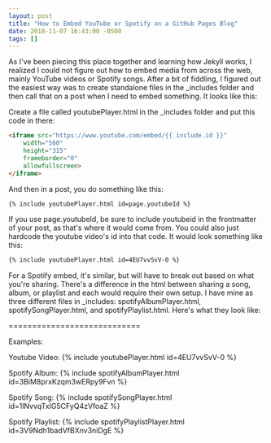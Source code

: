 ```yaml
---
layout: post
title: "How to Embed YouTube or Spotify on a GitHub Pages Blog"
date: 2018-11-07 16:43:00 -0500
tags: []
---
```


As I've been piecing this place together and learning how Jekyll works, I realized I could not figure out how to embed media from across the web, mainly YouTube videos or Spotify songs. After a bit of fiddling, I figured out the easiest way was to create standalone files in the _includes folder and then call that on a post when I need to embed something. It looks like this:

Create a file called youtubePlayer.html in the _includes folder and put this code in there:
```html
<iframe src="https://www.youtube.com/embed/{{ include.id }}" 
    width="560" 
    height="315"
    frameborder="0" 
    allowfullscreen>
</iframe>
```

And then in a post, you do something like this:
```html
{% include youtubePlayer.html id=page.youtubeId %}
```

If you use page.youtubeId, be sure to include youtubeid in the frontmatter of your post, as that's where it would come from. You could also just hardcode the youtube video's id into that code. It would look something like this:

```html
{% include youtubePlayer.html id=4EU7vvSvV-0 %}
```

For a Spotify embed, it's similar, but will have to break out based on what you're sharing. There's a difference in the html between sharing a song, album, or playlist and each would require their own setup. I have mine as three different files in _includes: spotifyAlbumPlayer.html, spotifySongPlayer.html, and spotifyPlaylist.html. Here's what they look like:




============================

Examples:

Youtube Video:
{% include youtubePlayer.html id=4EU7vvSvV-0 %}

Spotify Album:
{% include spotifyAlbumPlayer.html id=3BiM8prxKzqm3wERpy9Fvn %}

Spotify Song:
{% include spotifySongPlayer.html id=1lNvvqTxIG5CFyQ4zVfoaZ %}

Spotify Playlist:
{% include spotifyPlaylistPlayer.html id=3V9Ndh1badVfBXnv3niDgE %}

